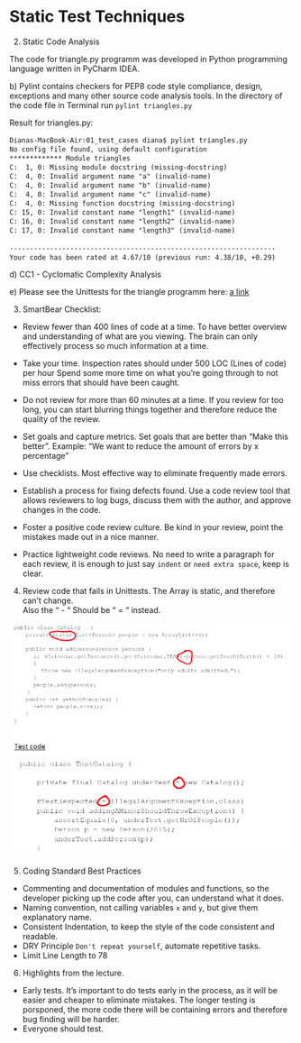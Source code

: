 # Static Test Techniques

2. Static Code Analysis

The code for triangle.py programm was developed in Python programming language
written in PyCharm IDEA.

b) Pylint contains checkers for PEP8 code style compliance, design, exceptions
   and many other source code analysis tools.
   In the directory of the code file in Terminal run `pylint triangles.py`

   Result for triangles.py:

```
Dianas-MacBook-Air:01_test_cases diana$ pylint triangles.py
No config file found, using default configuration
************* Module triangles
C:  1, 0: Missing module docstring (missing-docstring)
C:  4, 0: Invalid argument name "a" (invalid-name)
C:  4, 0: Invalid argument name "b" (invalid-name)
C:  4, 0: Invalid argument name "c" (invalid-name)
C:  4, 0: Missing function docstring (missing-docstring)
C: 15, 0: Invalid constant name "length1" (invalid-name)
C: 16, 0: Invalid constant name "length2" (invalid-name)
C: 17, 0: Invalid constant name "length3" (invalid-name)

------------------------------------------------------------------
Your code has been rated at 4.67/10 (previous run: 4.38/10, +0.29)
```

d) CC1 - Cyclomatic Complexity Analysis

e) Please see the Unittests for the triangle programm here:
[a link](https://github.com/UsernameDiana/tests_course/blob/master/01_test_cases/test_triangles.py)

3. SmartBear Checklist:

* Review fewer than 400 lines of code at a time.
To have better overview and understanding of what are you viewing.
The brain can only effectively process so much information at a time.

* Take your time. Inspection rates should under 500 LOC (Lines of code) per hour
Spend some more time on what you’re going through to not miss errors that
should have been caught.

* Do not review for more than 60 minutes at a time.
If you review for too long, you can start blurring things together and
therefore reduce the quality of the review.

* Set goals and capture metrics.
Set goals that are better than “Make this better”.
Example: “We want to reduce the amount of errors by x percentage”

* Use checklists.
Most effective way to eliminate frequently made errors.

* Establish a process for fixing defects found.
Use a code review tool that allows reviewers to log bugs, discuss them with
the author, and approve changes in the code.

* Foster a positive code review culture.
Be kind in your review, point the mistakes made out in a nice manner.

* Practice lightweight code reviews.
No need to write a paragraph for each review, it is enough to just say `indent`
or `need extra space`, keep is clear.

4. Review code that fails in Unittests.
The Array is static, and therefore can’t change.  
Also the “ -  “ Should be “ = “ instead.

![alt text](https://github.com/UsernameDiana/tests_course/blob/master/02_static_test/test.png)

5. Coding Standard Best Practices
* Commenting and documentation of modules and functions, so the developer picking
up the code after you, can understand what it does.
* Naming convention, not calling variables `x` and `y`, but give them explanatory name.
* Consistent Indentation, to keep the style of the code consistent and readable.
* DRY Principle `Don't repeat yourself`, automate repetitive tasks.
* Limit Line Length to 78

6. Highlights from the lecture.
* Early tests.
It’s important to do tests early in the process, as it will be easier and cheaper 
to eliminate mistakes. The longer testing is porsponed, the more code there will
be containing errors and therefore bug finding will be harder.
* Everyone should test.
